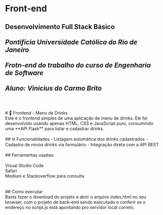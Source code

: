 # Front-end

**Desenvolvimento Full Stack Básico**<br />
<br />
*Pontifícia Universidade Católica do Rio de Janeiro*<br />
<br />
*Frotn-end do trabalho do curso de Engenharia de Software*<br />
<br />
*Aluno: Vinicius do Carmo Brito*<br />
<br />
---

<br />
# 🥂 Frontend - Menu de Drinks
<br />
Este é o frontend simples de uma aplicação de menu de drinks. Ele foi desenvolvido usando apenas HTML, CSS e JavaScript puro, consumindo uma **API Flask** para listar e cadastrar drinks.
<br />

<br />
## 🌐 Funcionalidades
- Listagem automática dos drinks cadastrados
- Cadastro de novos drinks via formulário
- Integração direta com a API REST
<br />

<br />
## Ferramentas usadas:<br />
<br />
Visual Studio Code<br />
Safari<br />
Medium e Stackoverflow para consulta<br />
<br />

<br />
## Como executar
<br />
Basta fazer o download do projeto e abrir o arquivo index.html no seu browser, com o projeto de back-end sendo executado e conferir se o endereço no script.js está apontando pro servidor local correto.
